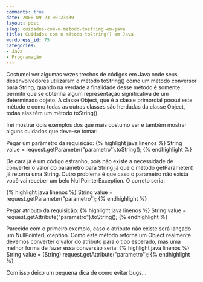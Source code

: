 ```yaml
---
comments: true
date: 2008-09-23 00:23:39
layout: post
slug: cuidados-com-o-metodo-tostring-em-java
title: Cuidados com o método toString() em Java
wordpress_id: 75
categories:
- Java
- Programação
---
```


Costumei ver algumas vezes trechos de códigos em Java onde seus desenvolvedores utilizaram o método toString() como um método conversor para String, quando na verdade a finalidade desse método é somente permitir que se obtenha algum representação significativa de um determinado objeto. A classe Object, que é a classe primordial possui este método e como todas as outras classes são herdadas da classe Object, todas elas têm um método toString().

Irei mostrar dois exemplos dos que mais costumo ver e também mostrar alguns cuidados que deve-se tomar:

Pegar um parâmetro da requisição:
{% highlight java linenos %}
String value = request.getParameter("parametro").toString();
{% endhighlight %}

De cara já é um código estranho, pois não existe a necessidade de converter o valor do parâmetro para String já que o método getParameter() já retorna uma String. Outro problema é que caso o parametro não exista você vai receber um belo NullPointerException. O correto seria:

{% highlight java linenos %}
String value = request.getParameter("parametro");
{% endhighlight %}

Pegar atributo da requisição:
{% highlight java linenos %}
String value = request.getAttribute("parametro").toString();
{% endhighlight %}

Parecido com o primeiro exemplo, caso o atributo não existe será lançado um NullPointerException. Como este método retorna um Object realmente devemos converter o valor do atributo para o tipo esperado, mas uma melhor forma de fazer essa conversão seria:
{% highlight java linenos %}
String value = (String) request.getAttribute("parametro");
{% endhighlight %}

Com isso deixo um pequena dica de como evitar bugs...
